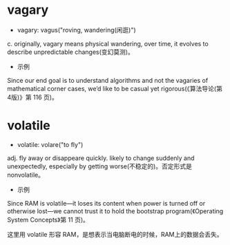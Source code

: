 # vagary

- vagary: vagus("roving, wandering(闲逛)")

c. originally, vagary means physical wandering, over time, it evolves to describe unpredictable changes(变幻莫测)。

- 示例

Since our end goal is to understand algorithms and not the vagaries of mathematical corner cases, we’d like to be casual yet rigorous(《算法导论(第4版)》第 116 页)。

# volatile

- volatile: volare("to fly")

adj. fly away or disappeare quickly. likely to change suddenly and unexpectedly, especially by getting worse(不稳定的)。否定形式是 nonvolatile。

- 示例

Since RAM is volatile—it loses its content when power is turned off or otherwise lost—we cannot trust it to hold the bootstrap program(《Operating System Concepts》第 11 页)。

这里用 volatile 形容 RAM，是想表示当电脑断电的时候，RAM上的数据会丢失。